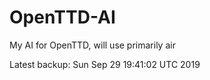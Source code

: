 # OpenTTD-AI
My AI for OpenTTD, will use primarily air

Latest backup: Sun Sep 29 19:41:02 UTC 2019
